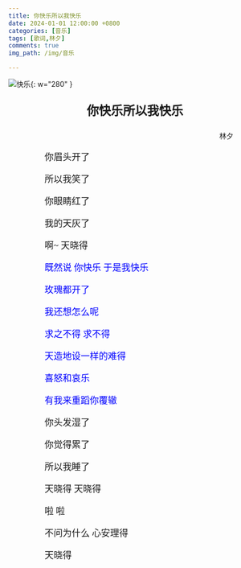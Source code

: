```yaml
---
title: 你快乐所以我快乐
date: 2024-01-01 12:00:00 +0800
categories: [音乐]
tags: [歌词,林夕]
comments: true
img_path: /img/音乐

---
```


![快乐](快乐.jpg){: w="280" }

<p align="center" style="font-family:微软雅黑;font-size:x-large;font-weight:bold"> 你快乐所以我快乐 </p>

<p align="right" style="padding-right:4em;font-family:微软雅黑"> 林夕 </p>

<p style="text-indent:4em;font-family:宋体;font-size:large"> 你眉头开了 </p>

<p style="text-indent:4em;font-family:宋体;font-size:large"> 所以我笑了 </p>

<p style="text-indent:4em;font-family:宋体;font-size:large"> 你眼睛红了 </p>

<p style="text-indent:4em;font-family:宋体;font-size:large"> 我的天灰了 </p>

<p style="text-indent:4em;font-family:宋体;font-size:large"> 啊~ 天晓得 </p>

<p style="text-indent:4em;font-family:宋体;font-size:large;color:blue"> 既然说 你快乐 于是我快乐 </p>

<p style="text-indent:4em;font-family:宋体;font-size:large;color:blue"> 玫瑰都开了 </p>

<p style="text-indent:4em;font-family:宋体;font-size:large;color:blue"> 我还想怎么呢 </p>

<p style="text-indent:4em;font-family:宋体;font-size:large;color:blue"> 求之不得 求不得 </p>

<p style="text-indent:4em;font-family:宋体;font-size:large;color:blue"> 天造地设一样的难得 </p>

<p style="text-indent:4em;font-family:宋体;font-size:large;color:blue"> 喜怒和哀乐 </p>

<p style="text-indent:4em;font-family:宋体;font-size:large;color:blue"> 有我来重蹈你覆辙 </p>

<p style="text-indent:4em;font-family:宋体;font-size:large"> 你头发湿了 </p>

<p style="text-indent:4em;font-family:宋体;font-size:large"> 你觉得累了 </p>

<p style="text-indent:4em;font-family:宋体;font-size:large"> 所以我睡了 </p>

<p style="text-indent:4em;font-family:宋体;font-size:large"> 天晓得 天晓得 </p>

<p style="text-indent:4em;font-family:宋体;font-size:large"> 啦 啦 </p>

<p style="text-indent:4em;font-family:宋体;font-size:large"> 不问为什么 心安理得 </p>

<p style="text-indent:4em;font-family:宋体;font-size:large"> 天晓得 </p>

